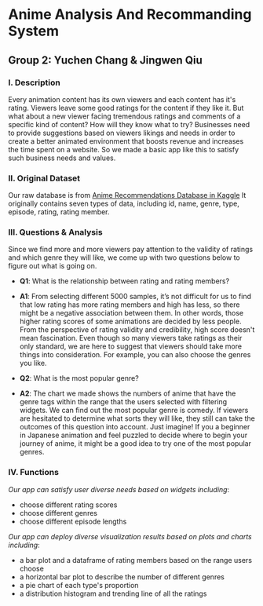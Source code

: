 # Anime Analysis And Recommanding System
## Group 2: Yuchen Chang & Jingwen Qiu

### I. Description
Every animation content has its own viewers and each content has it's rating.
Viewers leave some good ratings for the content if they like it. But what about a new viewer facing tremendous ratings and comments of a specific kind of content? How will they know what to try?
Businesses need to provide suggestions based on viewers likings and needs in order to create a better animated environment that boosts revenue and increases the time spent on a website. So we made a basic app like this to satisfy such business needs and values.

### II. Original Dataset
Our raw database is from [Anime Recommendations Database in Kaggle](https://www.kaggle.com/datasets/CooperUnion/anime-recommendations-database)
It originally contains seven types of data, including id, name, genre, type, episode, rating, rating member.

### III. Questions & Analysis
Since we find more and more viewers pay attention to the validity of ratings and which genre they will like, we come up with two questions below to figure out what is going on.

- **Q1**: What is the relationship between rating and rating members?
- **A1**: From selecting different 5000 samples, it’s not difficult for us to find that low rating has more rating members and high has less, so there might be a negative association between them. In other words, those higher rating scores of some animations are decided by less people. From the perspective of rating validity and credibility, high score doesn't mean fascination. Even though so many viewers take ratings as their only standard, we are here to suggest that viewers should take more things into consideration. For example, you can also choose the genres you like.

- **Q2**: What is the most popular genre?
- **A2**: The chart we made shows the numbers of anime that have the genre tags within the range that the users selected with filtering widgets. We can find out the most popular genre is comedy. If viewers are hesitated to determine what sorts they will like, they still can take the outcomes of this question into account. Just imagine! If you a beginner in Japanese animation and feel puzzled to decide where to begin your journey of anime, it might be a good idea to try one of the most popular genres.

### IV. Functions
*Our app can satisfy user diverse needs based on widgets including*:
- choose different rating scores
- choose different genres
- choose different episode lengths

*Our app can deploy diverse visualization results based on plots and charts including*:
- a bar plot and a dataframe of rating members based on the range users choose
- a horizontal bar plot to describe the number of different genres
- a pie chart of each type's proportion
- a distribution histogram and trending line of all the ratings




